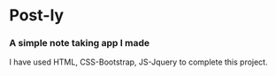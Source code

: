 # Post-ly
<h3>A simple note taking app I made</h3>
<p>I have used HTML, CSS-Bootstrap, JS-Jquery to complete this project.</p>
